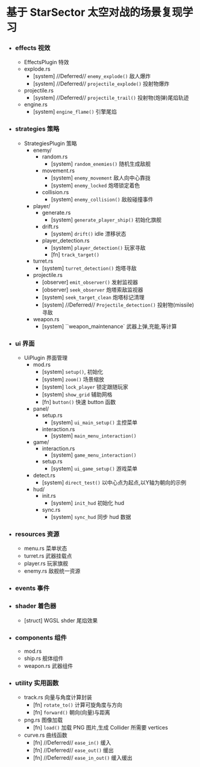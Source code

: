 # 基于 StarSector 太空对战的场景复现学习

* ### effects 视效
    * EffectsPlugin 特效
    * explode.rs
        * [system] //Deferred// `enemy_explode()` 敌人爆炸
        * [system] //Deferred// `projectile_explode()` 投射物爆炸
    * projectile.rs
        * [system] //Deferred// `projectile_trail()` 投射物(炮弹)尾焰轨迹
    * engine.rs
        * [system] `engine_flame()` 引擎尾焰
		
* ### strategies 策略
    * StrategiesPlugin 策略
		* enemy/
			* random.rs
				* [system] `random_enemies()` 随机生成敌舰
			* movement.rs
				* [system] `enemy_movement` 敌人向中心靠拢
				* [system] `enemy_locked` 炮塔锁定着色
			* collision.rs
				* [system] `enemy_collision()` 敌般碰撞事件
        * player/
			* generate.rs
				* [system] `generate_player_ship()` 初始化旗舰
			* drift.rs
				* [system] `drift()` idle 漂移状态
			* player_detection.rs
				* [system] `player_detection()` 玩家寻敌
				* [fn] `track_target()` 
        * turret.rs
            * [system] `turret_detection()` 炮塔寻敌
        * projectile.rs
			* [observer] `emit_observer()` 发射监视器
			* [observer] `seek_observer` 炮塔索敌监视器
			* [system] `seek_target_clean` 炮塔标记清理
            * [system] //Deferred// `Projectile_detection()` 投射物(missile)寻敌
		* weapon.rs
			* [system] ``weapon_maintenance` 武器上弹,充能,等计算
			
* ### ui 界面
    * UiPlugin 界面管理
		* mod.rs
			* [system] `setup()`, 初始化
			* [system] `zoom()` 场景缩放
			* [system] `lock_player` 锁定跟随玩家
			* [system] `show_grid` 辅助网格
			* [fn] `button()` 快速 button 函数
		* panel/ 
			* setup.rs
				* [system] `ui_main_setup()` 主控菜单
			* interaction.rs
				* [system] `main_menu_interaction()` 
		* game/
			* interaction.rs
	            * [system] `game_menu_interaction()` 
			* setup.rs
				* [system] `ui_game_setup()` 游戏菜单
		* detect.rs 
			* [system] `direct_test()` 以中心点为起点,以Y轴为朝向的示例
		* hud/
			* init.rs
				* [system] `init_hud` 初始化 hud
			* sync.rs
				* [system] `sync_hud` 同步 hud 数据
			
    
* ### resources 资源
	* menu.rs 菜单状态
    * turret.rs 武器挂载点
    * player.rs 玩家旗舰
    * enemy.rs 敌舰统一资源

* ### events 事件
* ### shader 着色器
	* [struct] WGSL shder 尾焰效果
       
			
* ### components 组件
	* mod.rs
	* ship.rs 舰体组件
	* weapon.rs 武器组件
	
			
* ### utility 实用函数
    * track.rs 向量与角度计算封装
        * [fn] `rotate_to()` 计算可旋角度与方向
        * [fn] `forward()` 朝向(向量)与距离
    * png.rs 图像加载
        * [fn] `load()` 加载 PNG 图片,生成 Collider 所需要 vertices
	* curve.rs 曲线函数
		* [fn] //Deferred// `ease_in()` 缓入
		* [fn] //Deferred// `ease_out()` 缓出
		* [fn] //Deferred// `ease_in_out()` 缓入缓出
